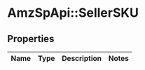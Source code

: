 # AmzSpApi::SellerSKU

## Properties
Name | Type | Description | Notes
------------ | ------------- | ------------- | -------------

